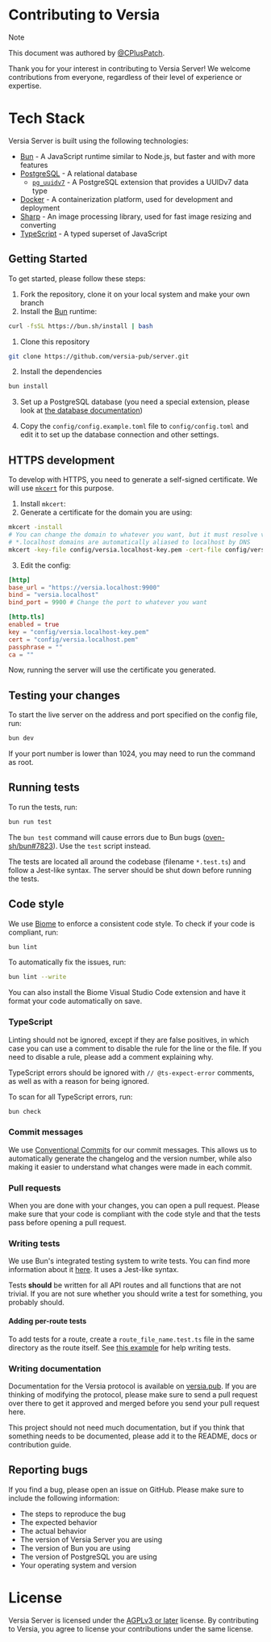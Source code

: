 # Contributing to Versia

> [!NOTE]
> This document was authored by [@CPlusPatch](https://github.com/CPlusPatch).

Thank you for your interest in contributing to Versia Server! We welcome contributions from everyone, regardless of their level of experience or expertise.

# Tech Stack

Versia Server is built using the following technologies:

- [Bun](https://bun.sh) - A JavaScript runtime similar to Node.js, but faster and with more features
- [PostgreSQL](https://www.postgresql.org/) - A relational database
  - [`pg_uuidv7`](https://github.com/fboulnois/pg_uuidv7) - A PostgreSQL extension that provides a UUIDv7 data type
- [Docker](https://www.docker.com/) - A containerization platform, used for development and deployment
- [Sharp](https://sharp.pixelplumbing.com/) - An image processing library, used for fast image resizing and converting
- [TypeScript](https://www.typescriptlang.org/) - A typed superset of JavaScript

## Getting Started

To get started, please follow these steps:

1. Fork the repository, clone it on your local system and make your own branch
2. Install the [Bun](https://bun.sh) runtime:
```sh
curl -fsSL https://bun.sh/install | bash
```
1. Clone this repository

```bash
git clone https://github.com/versia-pub/server.git
```

2. Install the dependencies

```bash
bun install
```

3. Set up a PostgreSQL database (you need a special extension, please look at [the database documentation](docs/database.md))

4. Copy the `config/config.example.toml` file to `config/config.toml` and edit it to set up the database connection and other settings.

## HTTPS development

To develop with HTTPS, you need to generate a self-signed certificate. We will use [`mkcert`](https://github.com/FiloSottile/mkcert) for this purpose.

1. Install `mkcert`:
2. Generate a certificate for the domain you are using:
```sh
mkcert -install
# You can change the domain to whatever you want, but it must resolve via /etc/hosts
# *.localhost domains are automatically aliased to localhost by DNS
mkcert -key-file config/versia.localhost-key.pem -cert-file config/versia.localhost.pem versia.localhost
```
3. Edit the config:
```toml
[http]
base_url = "https://versia.localhost:9900"
bind = "versia.localhost"
bind_port = 9900 # Change the port to whatever you want

[http.tls]
enabled = true
key = "config/versia.localhost-key.pem"
cert = "config/versia.localhost.pem"
passphrase = ""
ca = ""
```

Now, running the server will use the certificate you generated.

## Testing your changes

To start the live server on the address and port specified on the config file, run:
```sh
bun dev
```

If your port number is lower than 1024, you may need to run the command as root.

## Running tests

To run the tests, run:
```sh
bun run test
```

The `bun test` command will cause errors due to Bun bugs ([oven-sh/bun#7823](https://github.com/oven-sh/bun/issues/7823)). Use the `test` script instead.

The tests are located all around the codebase (filename `*.test.ts`) and follow a Jest-like syntax. The server should be shut down before running the tests.

## Code style

We use [Biome](https://biomejs.dev) to enforce a consistent code style. To check if your code is compliant, run:

```sh
bun lint
```

To automatically fix the issues, run:
```sh
bun lint --write
```

You can also install the Biome Visual Studio Code extension and have it format your code automatically on save.

### TypeScript

Linting should not be ignored, except if they are false positives, in which case you can use a comment to disable the rule for the line or the file. If you need to disable a rule, please add a comment explaining why.

TypeScript errors should be ignored with `// @ts-expect-error` comments, as well as with a reason for being ignored.

To scan for all TypeScript errors, run:
```sh
bun check
```

### Commit messages

We use [Conventional Commits](https://www.conventionalcommits.org) for our commit messages. This allows us to automatically generate the changelog and the version number, while also making it easier to understand what changes were made in each commit.

### Pull requests

When you are done with your changes, you can open a pull request. Please make sure that your code is compliant with the code style and that the tests pass before opening a pull request.

### Writing tests

We use Bun's integrated testing system to write tests. You can find more information about it [here](https://bun.sh/docs/cli/test). It uses a Jest-like syntax.

Tests **should** be written for all API routes and all functions that are not trivial. If you are not sure whether you should write a test for something, you probably should.

#### Adding per-route tests

To add tests for a route, create a `route_file_name.test.ts` file in the same directory as the route itself. See [this example](/api/api/v1/timelines/home.test.ts) for help writing tests.

### Writing documentation

Documentation for the Versia protocol is available on [versia.pub](https://versia.pub/). If you are thinking of modifying the protocol, please make sure to send a pull request over there to get it approved and merged before you send your pull request here.

This project should not need much documentation, but if you think that something needs to be documented, please add it to the README, docs or contribution guide.

## Reporting bugs

If you find a bug, please open an issue on GitHub. Please make sure to include the following information:

- The steps to reproduce the bug
- The expected behavior
- The actual behavior
- The version of Versia Server you are using
- The version of Bun you are using
- The version of PostgreSQL you are using
- Your operating system and version

# License

Versia Server is licensed under the [AGPLv3 or later](https://www.gnu.org/licenses/agpl-3.0.en.html) license. By contributing to Versia, you agree to license your contributions under the same license.